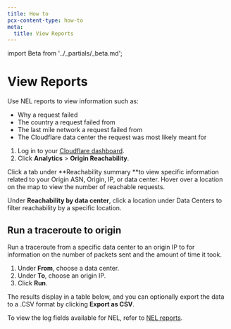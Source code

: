 ```yaml
---
title: How to
pcx-content-type: how-to
meta:
  title: View Reports
---
```


import Beta from '../_partials/_beta.md';

# View Reports

Use NEL reports to view information such as:

- Why a request failed
- The country a request failed from
- The last mile network a request failed from
- The Cloudflare data center the request was most likely meant for

<Beta />

1. Log in to your [Cloudflare dashboard](https://dash.cloudflare.com/).
1. Click **Analytics** > **Origin Reachability**.

Click a tab under **Reachability summary **to view specific information related to your Origin ASN, Origin, IP, or data center. Hover over a location on the map to view the number of reachable requests.

Under **Reachability by data center**, click a location under Data Centers to filter reachability by a specific location.

## Run a traceroute to origin

Run a traceroute from a specific data center to an origin IP to for information on the number of packets sent and the amount of time it took.

1. Under **From**, choose a data center.
1. Under **To**, choose an origin IP.
1. Click **Run**.

The results display in a table below, and you can optionally export the data to a .CSV format by clicking **Export as CSV**.

To view the log fields available for NEL, refer to [NEL reports](https://developers.cloudflare.com/logs/reference/log-fields/zone/nel_reports).